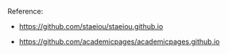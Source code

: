 

Reference: 

* https://github.com/staeiou/staeiou.github.io

* https://github.com/academicpages/academicpages.github.io